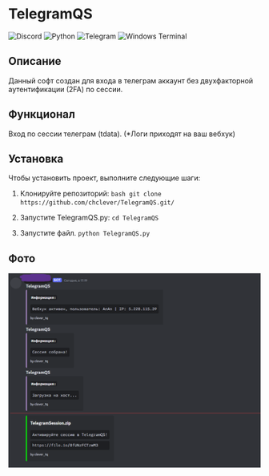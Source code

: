 # TelegramQS

![Discord](https://img.shields.io/badge/Discord-%235865F2.svg?style=for-the-badge&logo=discord&logoColor=white)
![Python](https://img.shields.io/badge/python-3670A0?style=for-the-badge&logo=python&logoColor=ffdd54)
![Telegram](https://img.shields.io/badge/Telegram-2CA5E0?style=for-the-badge&logo=telegram&logoColor=white)
![Windows Terminal](https://img.shields.io/badge/Windows%20Terminal-%234D4D4D.svg?style=for-the-badge&logo=windows-terminal&logoColor=white)

## Описание
Данный софт создан для входа в телеграм аккаунт без двухфакторной аутентификации (2FA) по сессии.

## Функционал
Вход по сессии телеграм (tdata).
(*Логи приходят на ваш вебхук)

## Установка
Чтобы установить проект, выполните следующие шаги:

1. Клонируйте репозиторий: ```bash git clone https://github.com/chclever/TelegramQS.git/```

2. Запустите TelegramQS.py: ```cd TelegramQS```

3. Запустите файл. ```python TelegramQS.py```


## Фото
![alt text](img/img.png)
